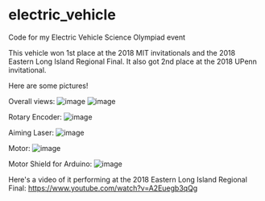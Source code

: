 # electric_vehicle
Code for my Electric Vehicle Science Olympiad event

This vehicle won 1st place at the 2018 MIT invitationals and the 2018 Eastern Long Island Regional Final. It also got 2nd place at the 2018 UPenn invitational.

Here are some pictures!

Overall views:
![image](https://user-images.githubusercontent.com/21281736/110042209-6f4b7980-7d13-11eb-8534-7a3b565ef5d3.png)
![image](https://user-images.githubusercontent.com/21281736/110042428-c3eef480-7d13-11eb-9d95-84d6f392ac27.png)

Rotary Encoder: 
![image](https://user-images.githubusercontent.com/21281736/110042260-85f1d080-7d13-11eb-9134-485089ba8986.png)

Aiming Laser:
![image](https://user-images.githubusercontent.com/21281736/110042300-9609b000-7d13-11eb-83e9-5ae4a138f9e2.png)

Motor:
![image](https://user-images.githubusercontent.com/21281736/110042367-ae79ca80-7d13-11eb-8dca-a91163d40052.png)

Motor Shield for Arduino: 
![image](https://user-images.githubusercontent.com/21281736/110042317-9dc95480-7d13-11eb-8cd4-e08c8727b2c0.png)


Here's a video of it performing at the 2018 Eastern Long Island Regional Final: https://www.youtube.com/watch?v=A2Euegb3qQg
